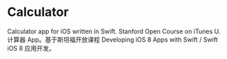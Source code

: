 # Calculator
Calculator app for iOS written in Swift. Stanford Open Course on iTunes U.  
计算器 App。基于斯坦福开放课程 Developing iOS 8 Apps with Swift / Swift iOS 8 应用开发。

